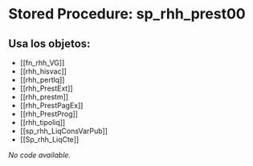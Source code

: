 # Stored Procedure: sp_rhh_prest00

## Usa los objetos:
- [[fn_rhh_VG]]
- [[rhh_hisvac]]
- [[rhh_pertlq]]
- [[rhh_PrestExt]]
- [[rhh_prestm]]
- [[rhh_PrestPagEx]]
- [[rhh_PrestProg]]
- [[rhh_tipoliq]]
- [[sp_rhh_LiqConsVarPub]]
- [[Sp_rhh_LiqCte]]

*No code available.*
